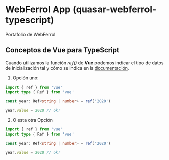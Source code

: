 # WebFerrol App (quasar-webferrol-typescript)

Portafolio de WebFerrol

## Conceptos de Vue para TypeScript

Cuando utilizamos la función *ref()* de **Vue** podemos indicar el tipo de datos de inicialización tal y cómo se indica en la [documentación](https://vuejs.org/guide/typescript/composition-api.html#typing-ref).

1. Opción uno:
```TypeScript
import { ref } from 'vue'
import type { Ref } from 'vue'

const year: Ref<string | number> = ref('2020')

year.value = 2020 // ok!
```

2. O esta otra Opción
```TypeScript
import { ref } from 'vue'
import type { Ref } from 'vue'

const year: Ref<string | number> = ref('2020')

year.value = 2020 // ok!
```